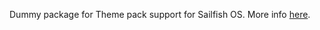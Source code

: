 Dummy package for Theme pack support for Sailfish OS. More info [here](https://github.com/fravaccaro/themepacksupport-sailfishos/wiki/Get-started).